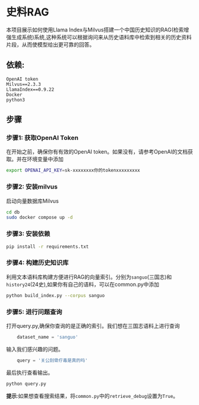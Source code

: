 # 史料RAG

本项目展示如何使用Llama Index与Milvus搭建一个中国历史知识的RAG(检索增强生成系统)系统,这种系统可以根据询问来从历史语料库中检索到相关的历史资料片段，从而使模型给出更可靠的回答。

## 依赖:
    OpenAI token
    Milvus==2.3.3
    LlamaIndex==0.9.22
    Docker
    python3

## 步骤
    
### 步骤1: 获取OpenAI Token

在开始之前，确保你有有效的OpenAI token。如果没有，请参考OpenAI的文档获取。并在环境变量中添加
```bash
export OPENAI_API_KEY=sk-xxxxxxxx你的tokenxxxxxxxxx
```

### 步骤2: 安装milvus
启动向量数据库Milvus
```bash
cd db
sudo docker compose up -d
```

### 步骤3: 安装依赖
```bash
pip install -r requirements.txt
```

### 步骤4: 构建历史知识库
利用文本语料库构建方便进行RAG的向量索引。分别为`sanguo`(三国志)和`history24`(24史),如果你有自己的语料，可以在common.py中添加
```bash
python build_index.py --corpus sanguo
```


### 步骤5: 进行问题查询
打开query.py,确保你查询的是正确的索引。我们想在三国志语料上进行查询
```python
    dataset_name = 'sanguo'
```
输入我们感兴趣的问题。
```python
    query = '关公刮骨疗毒是真的吗'
```
最后执行查看输出。
```bash
python query.py
```
**提示**:如果想查看搜索结果，将`common.py`中的`retrieve_debug`设置为`True`。

